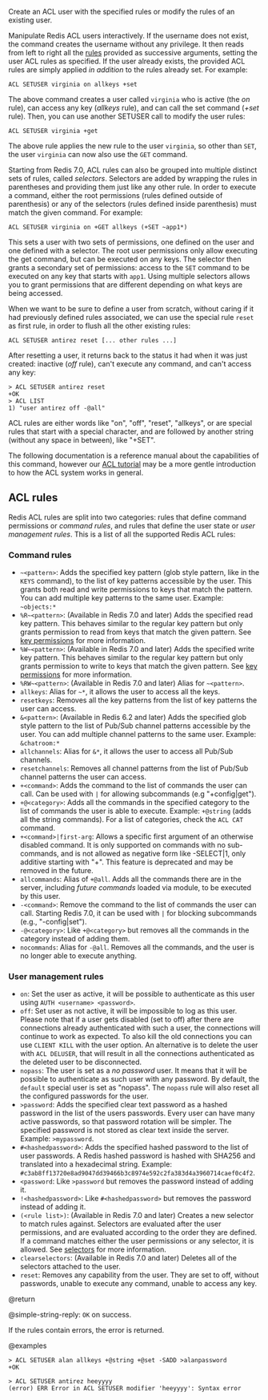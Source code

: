 Create an ACL user with the specified rules or modify the rules of an
existing user. 

Manipulate Redis ACL users interactively.
If the username does not exist, the command creates the username without any privilege.
It then reads from left to right all the [rules](#acl-rules) provided as successive arguments, setting the user ACL rules as specified.
If the user already exists, the provided ACL rules are simply applied
*in addition* to the rules already set. For example:

    ACL SETUSER virginia on allkeys +set

The above command creates a user called `virginia` who is active
(the _on_ rule), can access any key (_allkeys_ rule), and can call the
set command (_+set_ rule). Then, you can use another SETUSER call to modify the user rules:

    ACL SETUSER virginia +get

The above rule applies the new rule to the user `virginia`, so other than `SET`, the user `virginia` can now also use the `GET` command.

Starting from Redis 7.0, ACL rules can also be grouped into multiple distinct sets of rules, called _selectors_.
Selectors are added by wrapping the rules in parentheses and providing them just like any other rule.
In order to execute a command, either the root permissions (rules defined outside of parenthesis) or any of the selectors (rules defined inside parenthesis) must match the given command.
For example:

    ACL SETUSER virginia on +GET allkeys (+SET ~app1*)

This sets a user with two sets of permissions, one defined on the user and one defined with a selector.
The root user permissions only allow executing the get command, but can be executed on any keys.
The selector then grants a secondary set of permissions: access to the `SET` command to be executed on any key that starts with `app1`.
Using multiple selectors allows you to grant permissions that are different depending on what keys are being accessed.

When we want to be sure to define a user from scratch, without caring if
it had previously defined rules associated, we can use the special rule
`reset` as first rule, in order to flush all the other existing rules:

    ACL SETUSER antirez reset [... other rules ...]

After resetting a user, it returns back to the status it had when it
was just created: inactive (_off_ rule), can't execute any command, and can't
access any key:

    > ACL SETUSER antirez reset
    +OK
    > ACL LIST
    1) "user antirez off -@all"

ACL rules are either words like "on", "off", "reset", "allkeys", or are
special rules that start with a special character, and are followed by
another string (without any space in between), like "+SET".

The following documentation is a reference manual about the capabilities of this command, however our [ACL tutorial](/topics/acl) may be a more gentle introduction to how the ACL system works in general.

## ACL rules

Redis ACL rules are split into two categories: rules that define command permissions or _command rules_, and rules that define the user state or _user management rules_.
This is a list of all the supported Redis ACL rules:

### Command rules

* `~<pattern>`: Adds the specified key pattern (glob style pattern, like in the `KEYS` command), to the list of key patterns accessible by the user. This grants both read and write permissions to keys that match the pattern. You can add multiple key patterns to the same user. Example: `~objects:*`
* `%R~<pattern>`: (Available in Redis 7.0 and later) Adds the specified read key pattern. This behaves similar to the regular key pattern but only grants permission to read from keys that match the given pattern. See [key permissions](/topics/acl#key-permissions) for more information.
* `%W~<pattern>`: (Available in Redis 7.0 and later) Adds the specified write key pattern. This behaves similar to the regular key pattern but only grants permission to write to keys that match the given pattern. See [key permissions](/topics/acl#key-permissions) for more information.
* `%RW~<pattern>`: (Available in Redis 7.0 and later) Alias for `~<pattern>`.
* `allkeys`: Alias for `~*`, it allows the user to access all the keys.
* `resetkeys`: Removes all the key patterns from the list of key patterns the user can access.
* `&<pattern>`: (Available in Redis 6.2 and later) Adds the specified glob style pattern to the list of Pub/Sub channel patterns accessible by the user. You can add multiple channel patterns to the same user. Example: `&chatroom:*`
* `allchannels`: Alias for `&*`, it allows the user to access all Pub/Sub channels.
* `resetchannels`: Removes all channel patterns from the list of Pub/Sub channel patterns the user can access.
* `+<command>`: Adds the command to the list of commands the user can call. Can be used with `|` for allowing subcommands (e.g "+config|get").
* `+@<category>`: Adds all the commands in the specified category to the list of commands the user is able to execute. Example: `+@string` (adds all the string commands). For a list of categories, check the `ACL CAT` command.
* `+<command>|first-arg`: Allows a specific first argument of an otherwise disabled command. It is only supported on commands with no sub-commands, and is not allowed as negative form like -SELECT|1, only additive starting with "+". This feature is deprecated and may be removed in the future.
* `allcommands`: Alias of `+@all`. Adds all the commands there are in the server, including *future commands* loaded via module, to be executed by this user.
* `-<command>`: Remove the command to the list of commands the user can call. Starting Redis 7.0, it can be used with `|` for blocking subcommands (e.g., "-config|set").
* `-@<category>`: Like `+@<category>` but removes all the commands in the category instead of adding them.
* `nocommands`: Alias for `-@all`. Removes all the commands, and the user is no longer able to execute anything.

### User management rules

* `on`: Set the user as active, it will be possible to authenticate as this user using `AUTH <username> <password>`.
* `off`: Set user as not active, it will be impossible to log as this user. Please note that if a user gets disabled (set to off) after there are connections already authenticated with such a user, the connections will continue to work as expected. To also kill the old connections you can use `CLIENT KILL` with the user option. An alternative is to delete the user with `ACL DELUSER`, that will result in all the connections authenticated as the deleted user to be disconnected.
* `nopass`: The user is set as a _no password_ user. It means that it will be possible to authenticate as such user with any password. By default, the `default` special user is set as "nopass". The `nopass` rule will also reset all the configured passwords for the user.
* `>password`: Adds the specified clear text password as a hashed password in the list of the users passwords. Every user can have many active passwords, so that password rotation will be simpler. The specified password is not stored as clear text inside the server. Example: `>mypassword`.
* `#<hashedpassword>`: Adds the specified hashed password to the list of user passwords. A Redis hashed password is hashed with SHA256 and translated into a hexadecimal string. Example: `#c3ab8ff13720e8ad9047dd39466b3c8974e592c2fa383d4a3960714caef0c4f2`.
* `<password`: Like `>password` but removes the password instead of adding it.
* `!<hashedpassword>`: Like `#<hashedpassword>` but removes the password instead of adding it.
* `(<rule list>)`: (Available in Redis 7.0 and later) Creates a new selector to match rules against. Selectors are evaluated after the user permissions, and are evaluated according to the order they are defined. If a command matches either the user permissions or any selector, it is allowed. See [selectors](/topics/acl#selectors) for more information.
* `clearselectors`: (Available in Redis 7.0 and later) Deletes all of the selectors attached to the user.
* `reset`: Removes any capability from the user. They are set to off, without passwords, unable to execute any command, unable to access any key.

@return

@simple-string-reply: `OK` on success.

If the rules contain errors, the error is returned.

@examples

```
> ACL SETUSER alan allkeys +@string +@set -SADD >alanpassword
+OK

> ACL SETUSER antirez heeyyyy
(error) ERR Error in ACL SETUSER modifier 'heeyyyy': Syntax error
```

